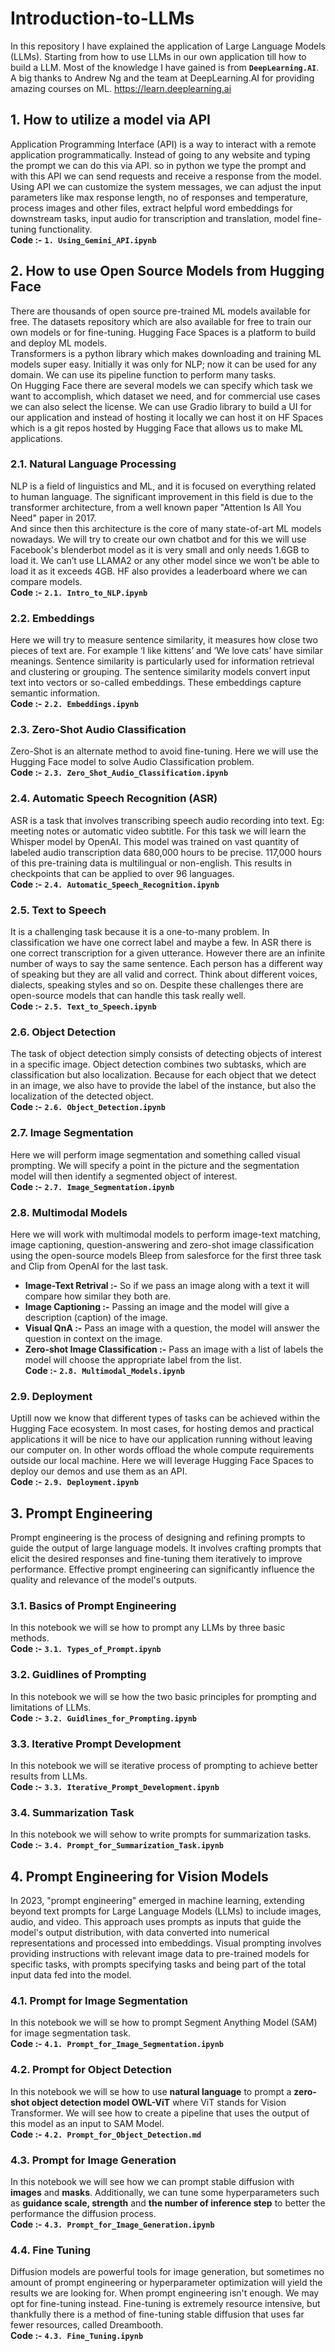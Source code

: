 # Introduction-to-LLMs
In this repository I have explained the application of Large Language Models (LLMs). Starting from how to use LLMs in our own application till how to build a LLM. Most of the knowledge I have gained is from **`DeepLearning.AI`**. A big thanks to Andrew Ng and the team at DeepLearning.AI for providing amazing courses on ML. https://learn.deeplearning.ai 

## 1. How to utilize a model via API
Application Programming Interface (API) is a way to interact with a remote application programmatically. Instead of going to any website and typing the prompt we can do this via API. so in python we type the prompt and with this API we can send requests and receive a response from the model.<br>
Using API we can customize the system messages, we can adjust the input parameters like max response length, no of responses and temperature, process images and other files, extract helpful word embeddings for downstream tasks, input audio for transcription and translation, model fine-tuning functionality.<br>
**Code :-** **`1. Using_Gemini_API.ipynb`**

## 2. How to use Open Source Models from Hugging Face
There are thousands of open source pre-trained ML models available for free. The datasets repository which are also available for free to train our own models or for fine-tuning. Hugging Face Spaces is a platform to build and deploy ML models.<br>
Transformers is a python library which makes downloading and training ML models super easy. Initially it was only for NLP; now it can be used for any domain. We can use its pipeline function to perform many tasks.<br>
On Hugging Face there are several models we can specify which task we want to accomplish, which dataset we need, and for commercial use cases we can also select the license. We can use Gradio library to build a UI for our application and instead of hosting it locally we can host it on HF Spaces which is a git repos hosted by Hugging Face that allows us to make ML applications.<br>

### 2.1. Natural Language Processing
NLP is a field of linguistics and ML, and it is focused on everything related to human language. The significant improvement in this field is due to the transformer architecture, from a well known paper "Attention Is All You Need" paper in 2017.<br>
And since then this architecture is the core of many state-of-art ML models nowadays. 
We will try to create our own chatbot and for this we will use Facebook's blenderbot model as it is very small and only needs 1.6GB to load it. We can’t use LLAMA2 or any other model since we won’t be able to load it as it exceeds 4GB. HF also provides a leaderboard where we can compare models.<br>
**Code :-** **`2.1. Intro_to_NLP.ipynb`**

### 2.2. Embeddings
Here we will try to measure sentence similarity, it measures how close two pieces of text are. For example ‘I like kittens’ and ‘We love cats’ have similar meanings. Sentence similarity is particularly used for information retrieval and clustering or grouping. The sentence similarity models convert input text into vectors or so-called embeddings. These embeddings capture semantic information.<br>
**Code :-** **`2.2. Embeddings.ipynb`**

### 2.3. Zero-Shot Audio Classification
Zero-Shot is an alternate method to avoid fine-tuning. Here we will use the Hugging Face model to solve Audio Classification problem.<br>
**Code :-** **`2.3. Zero_Shot_Audio_Classification.ipynb`**

### 2.4. Automatic Speech Recognition (ASR)
ASR is a task that involves transcribing speech audio recording into text. Eg: meeting notes or automatic video subtitle. For this task we will learn the Whisper model by OpenAI. This model was trained on vast quantity of labeled audio transcription data 680,000 hours to be precise. 117,000 hours of this pre-training data is multilingual or non-english. This results in checkpoints that can be applied to over 96 languages.<br>
**Code :-** **`2.4. Automatic_Speech_Recognition.ipynb`**

### 2.5. Text to Speech
It is a challenging task because it is a one-to-many problem. In classification we have one correct label and maybe a few. In ASR there is one correct transcription for a given utterance. However there are an infinite number of ways to say the same sentence. Each person has a different way of speaking but they are all valid and correct. Think about different voices, dialects, speaking styles and so on. Despite these challenges there are open-source models that can handle this task really well.<br>
**Code :-** **`2.5. Text_to_Speech.ipynb`**

### 2.6. Object Detection
The task of object detection simply consists of detecting objects of interest in a specific image. Object detection combines two subtasks, which are classification but also localization. Because for each object that we detect in an image, we also have to provide the label of the instance, but also the localization of the detected object.<br>
**Code :-** **`2.6. Object_Detection.ipynb`**

### 2.7. Image Segmentation
Here we will perform image segmentation and something called visual prompting. We will specify a point in the picture and the segmentation model will then identify a segmented object of interest.<br>
**Code :-** **`2.7. Image_Segmentation.ipynb`**

### 2.8. Multimodal Models
Here we will work with multimodal models to perform image-text matching, image captioning, question-answering and zero-shot image classification using the open-source models Bleep from salesforce for the first three task and Clip from OpenAI for the last task.
* **Image-Text Retrival :-** So if we pass an image along with a text it will compare how similar they both are.
* **Image Captioning :-** Passing an image and the model will give a description (caption) of the image.
* **Visual QnA :-** Pass an image with a question, the model will answer the question in context on the image.
* **Zero-shot Image Classification :-** Pass an image with a list of labels the model will choose the appropriate label from the list.<br>
**Code :-** **`2.8. Multimodal_Models.ipynb`**

### 2.9. Deployment
Uptill now we know that different types of tasks can be achieved within the Hugging Face ecosystem. In most cases, for hosting demos and practical applications it will be nice to have our application running without leaving our computer on. In other words offload the whole compute requirements outside our local machine. Here we will leverage Hugging Face Spaces to deploy our demos and use them as an API.<br>
**Code :-** **`2.9. Deployment.ipynb`**

## 3. Prompt Engineering
Prompt engineering is the process of designing and refining prompts to guide the output of large language models. It involves crafting prompts that elicit the desired responses and fine-tuning them iteratively to improve performance. Effective prompt engineering can significantly influence the quality and relevance of the model's outputs.<br>

### 3.1. Basics of Prompt Engineering
In this notebook we will se how to prompt any LLMs by three basic methods.<br>
**Code :-** **`3.1. Types_of_Prompt.ipynb`**

### 3.2. Guidlines of Prompting
In this notebook we will se how the two basic principles for prompting and limitations of LLMs.<br>
**Code :-** **`3.2. Guidlines_for_Prompting.ipynb`**

### 3.3. Iterative Prompt Development
In this notebook we will se iterative process of prompting to achieve better results from LLMs.<br>
**Code :-** **`3.3. Iterative_Prompt_Development.ipynb`**

### 3.4. Summarization Task
In this notebook we will sehow to write prompts for summarization tasks.<br>
**Code :-** **`3.4. Prompt_for_Summarization_Task.ipynb`**

## 4. Prompt Engineering for Vision Models
In 2023, "prompt engineering" emerged in machine learning, extending beyond text prompts for Large Language Models (LLMs) to include images, audio, and video. This approach uses prompts as inputs that guide the model's output distribution, with data converted into numerical representations and processed into embeddings.
Visual prompting involves providing instructions with relevant image data to pre-trained models for specific tasks, with prompts specifying tasks and being part of the total input data fed into the model.<br>

### 4.1. Prompt for Image Segmentation
In this notebook we will se how to prompt Segment Anything Model (SAM) for image segmentation task.<br>
**Code :-** **`4.1. Prompt_for_Image_Segmentation.ipynb`**

### 4.2. Prompt for Object Detection
In this notebook we will se how to use **natural language** to prompt a **zero-shot object detection model OWL-ViT** where ViT stands for Vision Transformer. We will see how to create a pipeline that uses the output of this model as an input to SAM Model.<br>
**Code :-** **`4.2. Prompt_for_Object_Detection.md`**

### 4.3. Prompt for Image Generation
In this notebook we will see how we can prompt stable diffusion with **images** and **masks**. Additionally, we can tune some hyperparameters such as **guidance scale, strength** and **the number of inference step** to better the performance the diffusion process.<br>
**Code :-** **`4.3. Prompt_for_Image_Generation.ipynb`**

### 4.4. Fine Tuning
Diffusion models are powerful tools for image generation, but sometimes no amount of prompt engineering or hyperparameter optimization will yield the results we are looking for. When prompt engineering isn't enough. We may opt for fine-tuning instead. Fine-tuning is extremely resource intensive, but thankfully there is a method of fine-tuning stable diffusion that uses far fewer resources, called Dreambooth.<br>
**Code :-** **`4.3. Fine_Tuning.ipynb`**
